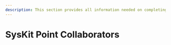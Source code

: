 ```yaml
---
description: This section provides all information needed on completing tasks and using SysKit Point as a SysKit Point Collaborator.
---
```


# SysKit Point Collaborators
